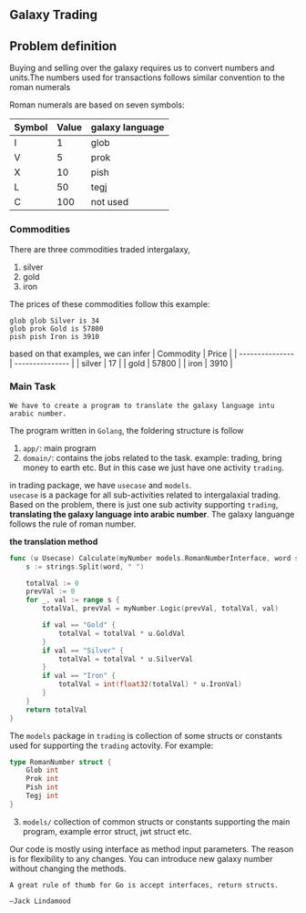 ##  Galaxy Trading 


## Problem definition
Buying and selling over the galaxy requires us to convert numbers and units.The numbers used for transactions follows similar convention to the roman numerals

Roman numerals are based on seven symbols:

| Symbol | Value | galaxy language  |
| --------------- | --------------- |--------------- |
| I | 1 | glob |
| V | 5 | prok |
| X | 10 | pish |
| L | 50 | tegj |
| C |100 | not used|



### Commodities
There are three commodities traded intergalaxy,
1. silver 
2. gold
3. iron

The prices of these commodities follow this example:<br>
```
glob glob Silver is 34
glob prok Gold is 57800
pish pish Iron is 3910
```
based on that examples, we can infer
| Commodity | Price | 
| --------------- | --------------- |
| silver | 17 | 
| gold | 57800 | 
| iron | 3910 |


### Main Task
```
We have to create a program to translate the galaxy language intu arabic number.
```
The program written in `Golang`, the foldering structure is follow
1. `app/`: main program
2. `domain/`: contains the jobs related to the task. example: trading, bring money to earth etc. But in this case we just have one activity `trading`. <br>

in trading package, we have `usecase` and `models`. <br>
`usecase` is a package for all sub-activities related to intergalaxial trading. Based on the problem, there is just one sub activity supporting `trading`, **translating the galaxy language into arabic number**. The galaxy languange follows the rule of roman number.<br>

**the translation method**
```go 
func (u Usecase) Calculate(myNumber models.RomanNumberInterface, word string) int {
	s := strings.Split(word, " ")

	totalVal := 0
	prevVal := 0
	for _, val := range s {
		totalVal, prevVal = myNumber.Logic(prevVal, totalVal, val)

		if val == "Gold" {
			totalVal = totalVal * u.GoldVal
		}
		if val == "Silver" {
			totalVal = totalVal * u.SilverVal
		}
		if val == "Iron" {
			totalVal = int(float32(totalVal) * u.IronVal)
		}
	}
	return totalVal
}

```

The `models` package in `trading` is collection of some structs or constants used for supporting the `trading` actovity.  For example:
```go
type RomanNumber struct {
	Glob int
	Prok int
	Pish int
	Tegj int
}
```


3. `models/` collection of common structs or constants supporting the main program, example error struct, jwt struct etc.

Our code is mostly using interface as method input parameters. The reason is for flexibility to any changes. You can introduce new galaxy number without changing the methods. 

```
A great rule of thumb for Go is accept interfaces, return structs.

–Jack Lindamood
```